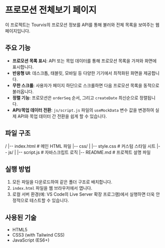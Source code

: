 # 프로모션 전체보기 페이지

이 프로젝트는 Tourvis의 프로모션 정보를 API를 통해 불러와 전체 목록을 보여주는 웹 페이지입니다.

## 주요 기능

- **프로모션 목록 표시**: API 또는 목업 데이터를 통해 프로모션 목록을 가져와 화면에 표시합니다.
- **반응형 UI**: 데스크톱, 태블릿, 모바일 등 다양한 기기에서 최적화된 화면을 제공합니다.
- **무한 스크롤**: 사용자가 페이지 하단으로 스크롤하면 다음 프로모션 목록을 동적으로 불러옵니다.
- **정렬 기능**: 프로모션은 `orderSeq` 순서, 그리고 `createDate` 최신순으로 정렬됩니다.
- **API/목업 데이터 전환**: `js/script.js` 파일의 `useMockData` 변수 값을 변경하여 실제 API와 목업 데이터 간 전환을 쉽게 할 수 있습니다.

## 파일 구조


/
|-- index.html      # 메인 HTML 파일
|-- css/
|   |-- style.css   # 커스텀 스타일 시트
|-- js/
|   |-- script.js   # 자바스크립트 로직
|-- README.md       # 프로젝트 설명 파일


## 실행 방법

1.  모든 파일을 다운로드하여 같은 폴더 구조로 배치합니다.
2.  `index.html` 파일을 웹 브라우저에서 엽니다.
3.  로컬 서버 환경(예: VS Code의 Live Server 확장 프로그램)에서 실행하면 더욱 안정적으로 테스트할 수 있습니다.

## 사용된 기술

- HTML5
- CSS3 (with Tailwind CSS)
- JavaScript (ES6+)
